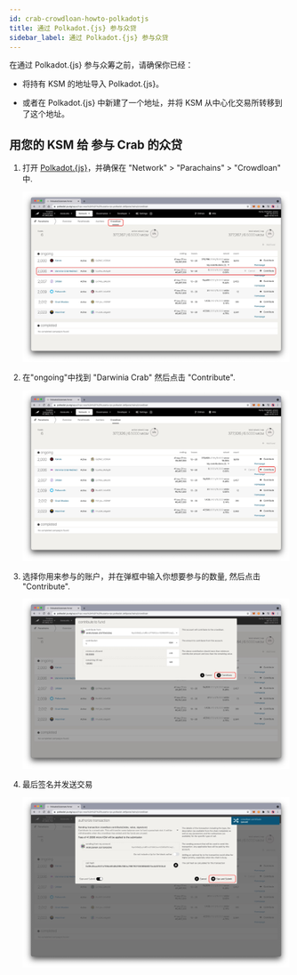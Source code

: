 ```yaml
---
id: crab-crowdloan-howto-polkadotjs
title: 通过 Polkadot.{js} 参与众贷
sidebar_label: 通过 Polkadot.{js} 参与众贷
---
```


在通过 Polkadot.{js} 参与众筹之前，请确保你已经：

* 将持有 KSM 的地址导入 Polkadot.{js}。

* 或者在 Polkadot.{js} 中新建了一个地址，并将 KSM 从中心化交易所转移到了这个地址。

## 用您的 KSM 给 参与 Crab 的众贷

1. 打开 [Polkadot.{js}](https://polkadot.js.org/apps/?rpc=wss%3A%2F%2Fkusama-rpc.polkadot.io#/parachains/crowdloan)，并确保在 "Network" > "Parachains" > "Crowdloan" 中.

   ![](./assets/crowdloan/polkadotjs.jpg)

2. 在"ongoing"中找到 "Darwinia Crab" 然后点击 "Contribute".

   ![](./assets/crowdloan/polkadotjs2.jpg)

3. 选择你用来参与的账户，并在弹框中输入你想要参与的数量, 然后点击 "Contribute".

   ![](./assets/crowdloan/polkadotjs3.jpg)

4. 最后签名并发送交易

   ![](./assets/crowdloan/polkadotjs4.jpg)